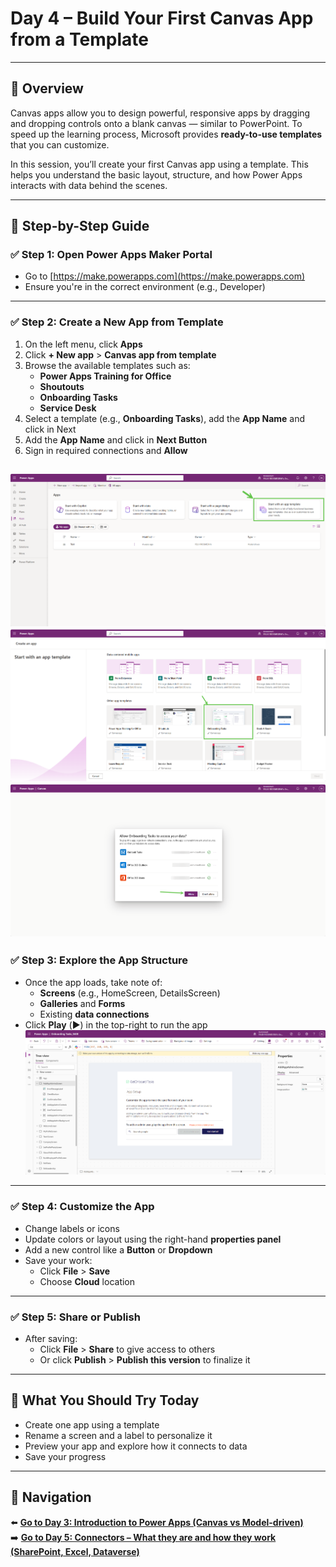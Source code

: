 # Day 4 – Build Your First Canvas App from a Template

---

## 📝 Overview

Canvas apps allow you to design powerful, responsive apps by dragging and dropping controls onto a blank canvas — similar to PowerPoint. To speed up the learning process, Microsoft provides **ready-to-use templates** that you can customize.

In this session, you’ll create your first Canvas app using a template. This helps you understand the basic layout, structure, and how Power Apps interacts with data behind the scenes.

---

## 🧭 Step-by-Step Guide

### ✅ Step 1: Open Power Apps Maker Portal

- Go to [https://make.powerapps.com](https://make.powerapps.com)
- Ensure you're in the correct environment (e.g., Developer)

---

### ✅ Step 2: Create a New App from Template

1. On the left menu, click **Apps**
2. Click **+ New app** > **Canvas app from template**
3. Browse the available templates such as:
   - **Power Apps Training for Office**
   - **Shoutouts**
   - **Onboarding Tasks**
   - **Service Desk**
4. Select a template (e.g., **Onboarding Tasks**), add the **App Name** and click in Next
5. Add the **App Name** and click in **Next Button**
6. Sign in required connections and **Allow**

![Start with a Template](/PowerPlatform/assets/PowerPlatform30days/Day4/StartWithATemplate.png)
![Select template](/PowerPlatform/assets/PowerPlatform30days/Day4/SelectTemplate.png)
![Allow connections](/PowerPlatform/assets/PowerPlatform30days/Day4/AllowConnections.png)
---

### ✅ Step 3: Explore the App Structure

- Once the app loads, take note of:
  - **Screens** (e.g., HomeScreen, DetailsScreen)
  - **Galleries** and **Forms**
  - Existing **data connections**
- Click **Play** (▶️) in the top-right to run the app
![Review App](/PowerPlatform/assets/PowerPlatform30days/Day4/ReviewApp.png)
---

### ✅ Step 4: Customize the App

- Change labels or icons
- Update colors or layout using the right-hand **properties panel**
- Add a new control like a **Button** or **Dropdown**
- Save your work:
  - Click **File** > **Save**
  - Choose **Cloud** location

---

### ✅ Step 5: Share or Publish

- After saving:
  - Click **File** > **Share** to give access to others
  - Or click **Publish** > **Publish this version** to finalize it

---

## 🔎 What You Should Try Today

- Create one app using a template
- Rename a screen and a label to personalize it
- Preview your app and explore how it connects to data
- Save your progress

---

## 🔁 Navigation

⬅️ [**Go to Day 3: Introduction to Power Apps (Canvas vs Model-driven)**](/PowerPlatform/Power%20Platform%2030%20days/Day03.md)  
➡️ [**Go to Day 5: Connectors – What they are and how they work (SharePoint, Excel, Dataverse)**](/PowerPlatform/Power%20Platform%2030%20days/Day05.md)
